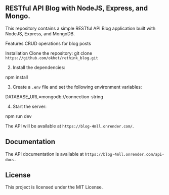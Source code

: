 ## RESTful API Blog with NodeJS, Express, and Mongo.
This repository contains a simple RESTful API Blog application built with NodeJS, Express, and MongoDB.

Features
CRUD operations for blog posts

Installation
Clone the repository:
git clone `https://github.com/okhot/rethink_blog.git`


2. Install the dependencies:

npm install


3. Create a `.env` file and set the following environment variables:

DATABASE_URL=mongodb://connection-string


4. Start the server:

npm run dev


The API will be available at `https://blog-4mll.onrender.com/`.

## Documentation

The API documentation is available at `https://blog-4mll.onrender.com/api-docs`.

## License

This project is licensed under the MIT License.
